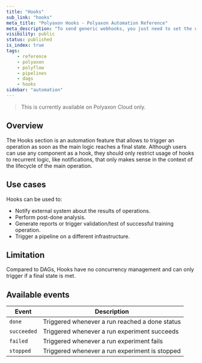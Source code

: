 ```yaml
---
title: "Hooks"
sub_link: "hooks"
meta_title: "Polyaxon Hooks - Polyaxon Automation Reference"
meta_description: "To send generic webhooks, you just need to set the urls that you want to send webhooks to and the http methods to use."
visibility: public
status: published
is_index: true
tags:
    - reference
    - polyaxon
    - polyflow
    - pipelines
    - dags
    - hooks
sidebar: "automation"
---
```


<blockquote class="commercial">This is currently available on Polyaxon Cloud only.</blockquote>

## Overview

The Hooks section is an automation feature that allows to trigger an operation as soon as the main logic reaches a final state.
Although users can use any component as a hook, they should only restrict usage of hooks to recurrent logic, like notifications, 
that only makes sense in the context of the lifecycle of the main operation.

## Use cases

Hooks can be used to:
 * Notify external system about the results of operations.
 * Perform post-done analysis.
 * Generate reports or trigger validation/test of successful training operation.
 * Trigger a pipeline on a different infrastructure.

## Limitation

Compared to DAGs, Hooks have no concurrency management and can only trigger if a final state is met.

## Available events

|Event|Description|
|-----|-----------|
|`done`|Triggered whenever a run reached a done status|
|`succeeded`|Triggered whenever a run experiment succeeds|
|`failed`|Triggered whenever a run experiment fails|
|`stopped`|Triggered whenever a run experiment is stopped|
